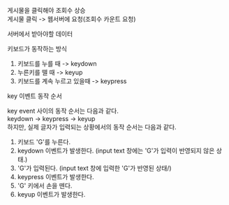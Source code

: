 게시물을 클릭해야 조회수 상승  
게시물 클릭 -> 웹서버에 요청(조회수 카운트 요청)

서버에서 받아야할 데이터

키보드가 동작하는 방식
1. 키보드를 누를 때 -> keydown
2. 누른키를 뗄 때 -> keyup
3. 키보드를 계속 누르고 있을때 -> keypress

key 이벤트 동작 순서

key event 사이의 동작 순서는 다음과 같다.  
keydown → keypress → keyup  
하지만, 실제 글자가 입력되는 상황에서의 동작 순서는 다음과 같다.
1. 키보드 'G'를 누른다.
2. keydown 이벤트가 발생한다. (input text 창에는 'G'가 입력이 반영되지 않은 상태.)
3. 'G'가 입력된다. (input text 창에 입력한 'G'가 반영된 상태/)
4. keypress 이벤트가 발생한다.
5. 'G' 키에서 손을 뗀다.
6. keyup 이벤트가 발생한다.